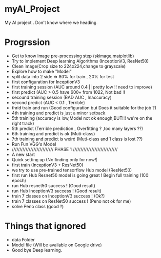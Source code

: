 # myAI_Project
My AI project . Don't know where we heading.

# Progrssion
  - Get to know Image pre-processing step (skimage,matplotlib)
  - Try to implement Deep learning Algorithms (InceptionV3, ResNet50)
  - Clean image(Crop size to 224x224,change to grayscale)
  - Explore how to make "Model"
  - split data into 2 side => 80% for train , 20% for test
  - first configuration for InceptionV3
  - first training session (AUC around 0.4 || pretty low !! need to improve)
  - first predict (AUC > 0.5 have 600+ from 1022, Not bad !)
  - secound training session (BAD AUC , Inaccuracy)
  - second predict (AUC < 0.1 , Terrible)
  - thrid train and run (Good configuration but Does it suitable for the job ?)
  - 4th training and predict is just a minor setback
  - 5th training (accuracy is low,Model not ok enough,BUT!!! we're on the right track)
  - 5th predict (Terrible prediction , Overfitting ? ,too many layers ??)
  - 6th training and predict is ok (Muti-class)
  - 7th training and predict is weird (Muti-class and 1 class is lost ??)
  - Run Fun VGG's Model
  - /////////////////////////// PHASE 1 /////////////////////////////
  - A new start
  - Quick setting up (No finding only for now!)
  - first train (InceptionV3 + ResNet50)
  - we try to use pre-trained tensorflow Hub model (ResNet50)
  - first run Hub Resnet50 model is going great ! Begin full training (100 epoch)
  - run Hub resnet50 success ! (Good result)
  - run Hub InceptionV3 success ! (Good result)
  - train 7 classes on InceptionV3 success ! (Ok?)
  - train 7 classes on ResNet50 success ! (Peno not ok for me)
  - solve Peno class (good ?)
# Things that ignored
  - data Folder
  - Model file (Will be available on Google drive)
  - Good bye Deep learning.
